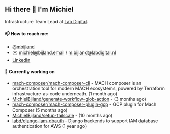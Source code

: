 ## Hi there 👋 I'm Michiel

Infrastructure Team Lead at [Lab Digital](https://www.labdigital.nl).

#### 📫 How to reach me:

- [@mbijland](https://twitter.com/mbijland)
- ✉️ michiel@bijland.email / m.bijland@labdigital.nl
- [LinkedIn](https://www.linkedin.com/in/michielbijland/)

#### 👷 Currently working on


- [mach-composer/mach-composer-cli](https://github.com/mach-composer/mach-composer-cli) - MACH composer is an orchestration tool for modern MACH ecosystems, powered by Terraform infrastructure-as-code underneath. (1 month ago)
- [MichielBijland/generate-workflow-glob-action](https://github.com/MichielBijland/generate-workflow-glob-action) -  (3 months ago)
- [mach-composer/mach-composer-plugin-gcp](https://github.com/mach-composer/mach-composer-plugin-gcp) - GCP plugin for Mach Composer (5 months ago)
- [MichielBijland/setup-tailscale](https://github.com/MichielBijland/setup-tailscale) -  (10 months ago)
- [labd/django-iam-dbauth](https://github.com/labd/django-iam-dbauth) - Django backends to support IAM database authentication for AWS (1 year ago)
